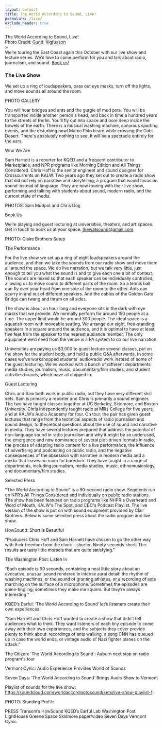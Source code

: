 ```yaml
---
layout: default
title: The World According to Sound, Live!
permalink: /live/
exclude_header: true
---
```


<div class='tour-header'>The World According to Sound, Live!</div>
<div class='tour-header-image'></div>
<div class='tour-photo-credit'>Photo Credit: <a href="http://www.vigfusson.com/">Gundi Vigfusson</a></div>>

<div class='tour-dates'>
We’re touring the East Coast again this October with our live show and lecture series. We’d love to come perform for you and talk about radio, journalism, and sound. <a href="#book_the_world_according_to_sound">Book us!</a>
</div>

<h3>The Live Show</h3>

We set up a ring of loudspeakers, pass out eye masks, turn off the lights, and move sounds all around the room. 

PHOTO GALLERY

You will hear bridges and ants and the gurgle of mud pots. You will be transported inside another person's head, and back in time a hundred years to the streets of Berlin. You’ll fly out into space and bore deep inside the bowels of the earth. There is a musical washing machine, sonorous sporting events, and the disturbing howl Marco Polo heard while crossing the Gobi Desert. There's absolutely nothing to see. It will be a spectacle entirely for the ears.

Who We Are 

Sam Harnett is a reporter for KQED and a frequent contributor to Marketplace, and NPR programs like Morning Edition and All Things Considered. Chris Hoff is the senior engineer and sound designer for Crosscurrents on KALW. Two years ago they set out to create a radio show that did not rely on narrative and storytelling; a program that would focus on sound instead of language. They are now touring with their live show, performing and talking with students about sound, modern radio, and the current state of media.

PHOTOS: Sam Mudpot and Chris Dog

<a name="book_the_world_according_to_sound"></a>Book Us

We’re playing and guest lecturing at universities, theaters, and art spaces. Get in touch to book us at your space. thewatsound@gmail.com

PHOTO: Claire Brothers Setup

The Performance

For the live show we set up a ring of eight loudspeakers around the audience, and then we take the sounds from our radio show and move them all around the space. We do live narration, but we talk very little, just enough to tell you what the sound is and to give each one a bit of context. The sounds are mixed so that each speaker can be individually controlled, allowing us to move sound to different parts of the room. So a tennis ball can fly over your head from one side of the room to the other. Ants can scurry in and out of different speakers. And the cables of the Golden Gate Bridge can twang and thrum on all sides. 

The show is about an hour long and everyone sits in the dark with eye masks that we provide. We normally perform for around 150 people at a time. The upper limit would be around 300 people. The ideal space is a squarish room with moveable seating. We arrange our eight, free-standing speakers in a square around the audience, and it is optimal to have at least five feet from the speaker to the nearest audience member. The only equipment we’d need from the venue is a PA system to do our live narration.

Universities are paying us $3,000 to guest lecture several classes, put on the show for the student body, and hold a public Q&A afterwards. In some cases we've workshopped students' audio/radio work instead of some of the guest lecturing. We've worked with a bunch of different departments: media studies, journalism, music, documentary/film studies, and student activities boards, which have all chipped in.

Guest Lecturing

Chris and Sam both work in public radio, but they have very different skill sets. Sam is primarily a reporter and Chris is primarily a sound engineer. The two have taught classes together at UC Berkeley, Skidmore, and Boston University. Chris independently taught radio at Mills College for five years, and at KALW’s Audio Academy for four. On tour, the pair has given guest lectures that range from the technical aspects of radio journalism and sound design, to theoretical questions about the use of sound and narrative in media. They have several lectures prepared that address the potential of non-language sound in radio journalism and why it might be so underused, the emergence and now dominance of several plot-driven formats in radio, the process of adapting radio content for a live performance, the influence of advertising and podcasting on public radio, and the negative consequences of the obsession with narrative in modern media and a media that leaves no room for boredom. They have taught in a range of departments, including journalism, media studies, music, ethnomusicology, and documentary/film studies.

Selected Press

“The World According to Sound” is a 90-second radio show. Segments run on NPR’s All Things Considered and individually on public radio stations. The show has been featured on radio programs like NHPR's Overheard and Word of Mouth, KALW's The Spot, and CBC's Podcast Playlist. The live version of the show is put on with sound equipment provided by Clair Brothers. Below is some selected press about the radio program and live show.

HowSound: Short is Beautiful 

“Producers Chris Hoff and Sam Harnett have chosen to go the other way with their freedom from the clock – shorter. Ninety seconds short. The results are tasty little morsels that are quite satisfying.”

The Washington Post: Listen In

“Each episode is 90 seconds, containing a neat little story about an evocative, unusual sound rendered in intense aural detail: the rhythm of washing machines, or the sound of grunting athletes, or a recording of ants marching on the surface of a microphone. Sometimes the episodes are spine-tingling; sometimes they make me squirm. But they’re always interesting.”

KQED’s Earful: ‘The World According to Sound’ let’s listeners create their own experiences

“Sam Harnett and Chris Hoff wanted to create a show that didn’t tell audiences what to think. They want listeners of each tiny episode to come away with their own experiences, and the subjects they cover provide plenty to think about: recordings of ants walking, a song CNN has queued up in case the world ends, or vintage audio of Nazi fighter planes on the attack.”

The Citizen: 'The World According to Sound': Auburn next stop on radio program's tour

Vermont Cynic: Audio Experience Provides World of Sounds

Seven Days: 'The World According to Sound' Brings Audio Show to Vermont

Playlist of sounds for the live show: https://soundcloud.com/worldaccordingtosound/sets/live-show-playlist-1 

PHOTO: Standing Profile

PRESS
Transom’s HowSound
KQED’s Earful
Lab
Washington Post
LightHouse
Greene Space
Skidmore paper/video
Seven Days
Vermont Cynic


